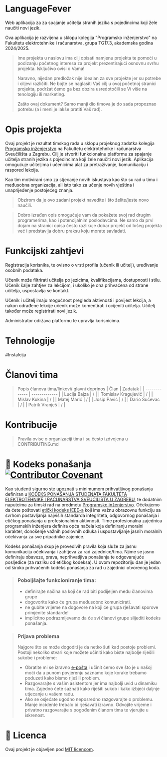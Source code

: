 # LanguageFever

Web aplikacija za za spajanje učitelja stranih jezika s pojedincima koji žele naučiti novi jezik.

Ova aplikacija je razvijena u sklopu kolegija "Programsko inženjerstvo" na Fakultetu elektrotehnike i računarstva, grupa TG17.3, akademska godina 2024/2025.

> Ime projekta u naslovu ima cilj opisati namjenu projekta te pomoći u podizanju početnog interesa za projekt prezentirajući osnovnu svrhu projekta.
> Isključivo ovisi o Vama!
> 
> Naravno, nijedan predložak nije idealan za sve projekte jer su potrebe i ciljevi različiti. Ne bojte se naglasiti Vaš cilj u ovoj početnoj stranici projekta, podržat ćemo ga bez obzira usredotočili se Vi više na tenologiju ili marketing.
> 
> Zašto ovaj dokument? Samo manji dio timova je do sada propoznao potrebu (a i meni je lakše pratiti Vaš rad).  

# Opis projekta
Ovaj projekt je rezultat timskog rada u sklopu projeknog zadatka kolegija [Programsko inženjerstvo](https://www.fer.unizg.hr/predmet/proinz) na Fakultetu elektrotehnike i računarstva Sveučilišta u Zagrebu. 
Cilj je	stvoriti funkcionalnu	platformu	za spajanje	učitelja stranih	jezika	s	pojedincima	koji	žele	naučiti	novi	jezik. Aplikacija omogućuje učiteljima	i	učenicima alat	za	pretraživanje,	komunikaciju i	raspored lekcija.

Kao tim motivirani smo za stjecanje novih iskustava kao što su rad u timu i međusobna organizacija, ali isto tako za učenje novih vještina i unaprijeđenje postojećeg znanja.

> Obzirom da je ovo zadani projekt navedite i što želite/jeste novo  naučili.

> Dobro izrađen opis omogućuje vam da pokažete svoj rad drugim programerima, kao i potencijalnim poslodavcima. Ne samo da prvi dojam na stranici opisa često razlikuje dobar projekt od lošeg projekta već i predstavlja dobru praksu koju morate savladati.

# Funkcijski zahtjevi
Registracija korisnika, te ovisno o vrsti profila (učenik ili učitelj), uređivanje osobnih podataka.

Učenik može filtrirati učitelja po jezicima, kvalifikacijama, dostupnosti i stilu. Učenik šalje zahtjev za lekcijom, i ukoliko je ona prihvaćena od strane učitelja, uspostavlja se kontakt.

Učenik i učitelj imaju mogućnost pregleda aktivnosti i povijest lekcija, a nakon odrađene  lekcije učenik može komentirati i ocijeniti učitelja. Učitelj također može registrirati novi jezik.

Administrator održava platformu te upravlja korisnicima.

# Tehnologije

#Instalcija
# Članovi tima 
> Popis članova tima/linkovi/ glavni doprinos
> |     Član      |     Zadatak   |
> | ------------- | ------------- |
> | Lucija Bajza  | / |
> | Tomislav Kragujević | / |
> | Mislav Kukina   | / |
> | Matej Marić   | / |
> | Josip Pavić  | / |
> | Dario Sučevac   | / |
> | Patrik Vranješ | / |
> 

# Kontribucije
>Pravila ovise o organizaciji tima i su često izdvojena u CONTRIBUTING.md



# 📝 Kodeks ponašanja [![Contributor Covenant](https://img.shields.io/badge/Contributor%20Covenant-2.1-4baaaa.svg)](CODE_OF_CONDUCT.md)
Kao studenti sigurno ste upoznati s minimumom prihvatljivog ponašanja definiran u [KODEKS PONAŠANJA STUDENATA FAKULTETA ELEKTROTEHNIKE I RAČUNARSTVA SVEUČILIŠTA U ZAGREBU](https://www.fer.hr/_download/repository/Kodeks_ponasanja_studenata_FER-a_procisceni_tekst_2016%5B1%5D.pdf), te dodatnim naputcima za timski rad na predmetu [Programsko inženjerstvo](https://wwww.fer.hr).
Očekujemo da ćete poštovati [etički kodeks IEEE-a](https://www.ieee.org/about/corporate/governance/p7-8.html) koji ima važnu obrazovnu funkciju sa svrhom postavljanja najviših standarda integriteta, odgovornog ponašanja i etičkog ponašanja u profesionalnim aktivnosti. Time profesionalna zajednica programskih inženjera definira opća načela koja definiranju  moralni karakter, donošenje važnih poslovnih odluka i uspostavljanje jasnih moralnih očekivanja za sve pripadnike zajenice.

Kodeks ponašanja skup je provedivih pravila koja služe za jasnu komunikaciju očekivanja i zahtjeva za rad zajednice/tima. Njime se jasno definiraju obaveze, prava, neprihvatljiva ponašanja te  odgovarajuće posljedice (za razliku od etičkog kodeksa). U ovom repozitoriju dan je jedan od široko prihvačenih kodeks ponašanja za rad u zajednici otvorenog koda.
>### Poboljšajte funkcioniranje tima:
>* definirajte načina na koji će rad biti podijeljen među članovima grupe
>* dogovorite kako će grupa međusobno komunicirati.
>* ne gubite vrijeme na dogovore na koji će grupa rješavati sporove primjenite standarde!
>* implicitno podrazmijevamo da će svi članovi grupe slijediti kodeks ponašanja.
 
>###  Prijava problema
>Najgore što se može dogoditi je da netko šuti kad postoje problemi. Postoji nekoliko stvari koje možete učiniti kako biste najbolje riješili sukobe i probleme:
>* Obratite mi se izravno [e-pošta](mailto:vlado.sruk@fer.hr) i  učinit ćemo sve što je u našoj moći da u punom povjerenju saznamo koje korake trebamo poduzeti kako bismo riješili problem.
>* Razgovarajte s vašim asistentom jer ima najbolji uvid u dinamiku tima. Zajedno ćete saznati kako riješiti sukob i kako izbjeći daljnje utjecanje u vašem radu.
>* Ako se osjećate ugodno neposredno razgovarajte o problemu. Manje incidente trebalo bi rješavati izravno. Odvojite vrijeme i privatno razgovarajte s pogođenim članom tima te vjerujte u iskrenost.

# 📝 Licenca
Ovaj projekt je objavljen pod [MIT licencom](https://github.com/Progici/ucenje-stranih-jezika/blob/master/LICENSE).
